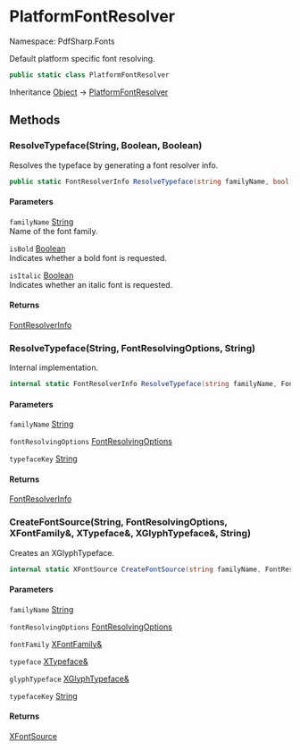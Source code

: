 # PlatformFontResolver

Namespace: PdfSharp.Fonts

Default platform specific font resolving.

```csharp
public static class PlatformFontResolver
```

Inheritance [Object](https://docs.microsoft.com/en-us/dotnet/api/system.object) → [PlatformFontResolver](./pdfsharp.fonts.platformfontresolver)

## Methods

### **ResolveTypeface(String, Boolean, Boolean)**

Resolves the typeface by generating a font resolver info.

```csharp
public static FontResolverInfo ResolveTypeface(string familyName, bool isBold, bool isItalic)
```

#### Parameters

`familyName` [String](https://docs.microsoft.com/en-us/dotnet/api/system.string)<br>
Name of the font family.

`isBold` [Boolean](https://docs.microsoft.com/en-us/dotnet/api/system.boolean)<br>
Indicates whether a bold font is requested.

`isItalic` [Boolean](https://docs.microsoft.com/en-us/dotnet/api/system.boolean)<br>
Indicates whether an italic font is requested.

#### Returns

[FontResolverInfo](./pdfsharp.fonts.fontresolverinfo)<br>

### **ResolveTypeface(String, FontResolvingOptions, String)**

Internal implementation.

```csharp
internal static FontResolverInfo ResolveTypeface(string familyName, FontResolvingOptions fontResolvingOptions, string typefaceKey)
```

#### Parameters

`familyName` [String](https://docs.microsoft.com/en-us/dotnet/api/system.string)<br>

`fontResolvingOptions` [FontResolvingOptions](./pdfsharp.fonts.internal.fontresolvingoptions)<br>

`typefaceKey` [String](https://docs.microsoft.com/en-us/dotnet/api/system.string)<br>

#### Returns

[FontResolverInfo](./pdfsharp.fonts.fontresolverinfo)<br>

### **CreateFontSource(String, FontResolvingOptions, XFontFamily&, XTypeface&, XGlyphTypeface&, String)**

Creates an XGlyphTypeface.

```csharp
internal static XFontSource CreateFontSource(string familyName, FontResolvingOptions fontResolvingOptions, XFontFamily& fontFamily, XTypeface& typeface, XGlyphTypeface& glyphTypeface, string typefaceKey)
```

#### Parameters

`familyName` [String](https://docs.microsoft.com/en-us/dotnet/api/system.string)<br>

`fontResolvingOptions` [FontResolvingOptions](./pdfsharp.fonts.internal.fontresolvingoptions)<br>

`fontFamily` [XFontFamily&](./pdfsharp.drawing.xfontfamily&)<br>

`typeface` [XTypeface&](./pdfsharp.drawing.xtypeface&)<br>

`glyphTypeface` [XGlyphTypeface&](./pdfsharp.drawing.xglyphtypeface&)<br>

`typefaceKey` [String](https://docs.microsoft.com/en-us/dotnet/api/system.string)<br>

#### Returns

[XFontSource](./pdfsharp.drawing.xfontsource)<br>
